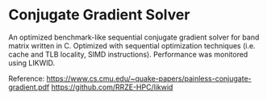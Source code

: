 # Conjugate Gradient Solver
An optimized benchmark-like sequential conjugate gradient solver for band matrix written in C. Optimized with sequential optimization techniques (i.e. cache and TLB locality, SIMD instructions). Performance was monitored using LIKWID.  

Reference: 
https://www.cs.cmu.edu/~quake-papers/painless-conjugate-gradient.pdf
https://github.com/RRZE-HPC/likwid
